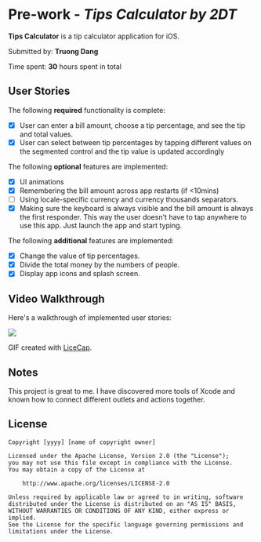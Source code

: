 # Pre-work - *Tips Calculator by 2DT*

**Tips Calculator** is a tip calculator application for iOS.

Submitted by: **Truong Dang**

Time spent: **30** hours spent in total

## User Stories

The following **required** functionality is complete:

* [x] User can enter a bill amount, choose a tip percentage, and see the tip and total values.
* [x] User can select between tip percentages by tapping different values on the segmented control and the tip value is updated accordingly

The following **optional** features are implemented:

* [x] UI animations
* [x] Remembering the bill amount across app restarts (if <10mins)
* [ ] Using locale-specific currency and currency thousands separators.
* [x] Making sure the keyboard is always visible and the bill amount is always the first responder. This way the user doesn't have to tap anywhere to use this app. Just launch the app and start typing.

The following **additional** features are implemented:

- [x] Change the value of tip percentages.
- [x] Divide the total money by the numbers of people.
- [x] Display app icons and splash screen.

## Video Walkthrough

Here's a walkthrough of implemented user stories:

![](https://i.imgur.com/a9yrjeF.gif)


GIF created with [LiceCap](http://www.cockos.com/licecap/).

## Notes

This project is great to me. I have discovered more tools of Xcode and known how to connect different outlets and actions together.

## License

    Copyright [yyyy] [name of copyright owner]

    Licensed under the Apache License, Version 2.0 (the "License");
    you may not use this file except in compliance with the License.
    You may obtain a copy of the License at

        http://www.apache.org/licenses/LICENSE-2.0

    Unless required by applicable law or agreed to in writing, software
    distributed under the License is distributed on an "AS IS" BASIS,
    WITHOUT WARRANTIES OR CONDITIONS OF ANY KIND, either express or implied.
    See the License for the specific language governing permissions and
    limitations under the License.
